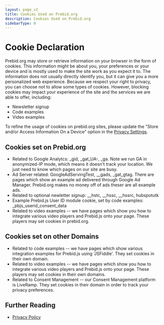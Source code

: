 ```yaml
---
layout: page_v2
title: Cookies Used on Prebid.org
description: Cookies Used on Prebid.org
sidebarType: 0
---
```


# Cookie Declaration

Prebid.org may store or retrieve information on your browser in the form of cookies. This information might be about you, your preferences or your device and is mostly used to make the site work as you expect it to. The information does not usually directly identify you, but it can give you a more personalized web experience. Because we respect your right to privacy, you can choose not to allow some types of cookies. However, blocking cookies may impact your experience of the site and the services we are able to offer, including:

- Newsletter signup
- Code examples
- Video examples

To refine the usage of cookies on prebid.org sites, please update the "Store and/or Access Information On a Device" option in the <a onclick="__tcfapi('showConsentManager')" href="javascript:void(0);">Privacy Settings</a>.

## Cookies set on Prebid.org

- Related to Google Analytcs: _gid, _gat_UA-, _ga. Note we run GA in anonymized-IP mode, which means it doesn't track your location. We just need to know which pages on our site are busy.
- Ad Server related: GoogleAdServingTest, __gads, _gat_gtag. There are pages which show an example ad delivered through Google Ad Manager. Prebid.org makes no money off of ads theser are all example ads.
- Related to optional newletter signup: __hstc, __hssc, __hssrc, hubspotutk
- Example Prebid.js User ID module cookie, set by code examples: _pbjs_userid_consent_data
- Related to video examples -- we have pages which show you how to integrate various video players and Prebid.js onto your page. These players may set cookies in prebid.org.

## Cookies set on other Domains

- Related to code examples -- we have pages which show various integration examples for Prebid.js using 'JSFiddle'. They set cookies in their own domain.
- Related to video examples -- we have pages which show you how to integrate various video players and Prebid.js onto your page. These players may set cookies in their own domains.
- Related to Consent Management -- our Consent Management platform is LiveRamp. They set cookies in their domain in order to track your privacy preferences.

## Further Reading

- [Privacy Policy](https://prebid.org/privacy-policy/)
